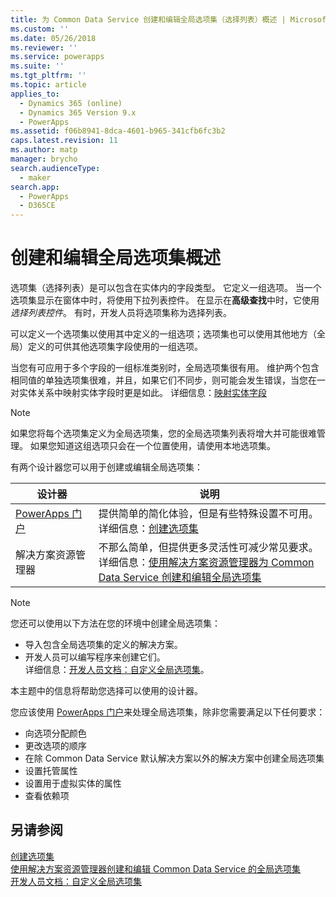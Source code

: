```yaml
---
title: 为 Common Data Service 创建和编辑全局选项集（选择列表）概述 | MicrosoftDocs
ms.custom: ''
ms.date: 05/26/2018
ms.reviewer: ''
ms.service: powerapps
ms.suite: ''
ms.tgt_pltfrm: ''
ms.topic: article
applies_to:
  - Dynamics 365 (online)
  - Dynamics 365 Version 9.x
  - PowerApps
ms.assetid: f06b8941-8dca-4601-b965-341cfb6fc3b2
caps.latest.revision: 11
ms.author: matp
manager: brycho
search.audienceType:
  - maker
search.app:
  - PowerApps
  - D365CE
---
```

# <a name="create-and-edit-global-option-sets-overview"></a>创建和编辑全局选项集概述 

选项集（选择列表）是可以包含在实体内的字段类型。 它定义一组选项。 当一个选项集显示在窗体中时，将使用下拉列表控件。 在显示在**高级查找**中时，它使用*选择列表控件*。 有时，开发人员将选项集称为选择列表。  
  
可以定义一个选项集以使用其中定义的一组选项；选项集也可以使用其他地方（全局）定义的可供其他选项集字段使用的一组选项。 

当您有可应用于多个字段的一组标准类别时，全局选项集很有用。 维护两个包含相同值的单独选项集很难，并且，如果它们不同步，则可能会发生错误，当您在一对实体关系中映射实体字段时更是如此。 详细信息：[映射实体字段](map-entity-fields.md)

> [!NOTE]
> 如果您将每个选项集定义为全局选项集，您的全局选项集列表将增大并可能很难管理。 如果您知道这组选项只会在一个位置使用，请使用本地选项集。

有两个设计器您可以用于创建或编辑全局选项集：

|设计器| 说明|
|--|--|
|[PowerApps 门户](https://web.powerapps.com/?utm_source=padocs&utm_medium=linkinadoc&utm_campaign=referralsfromdoc)|提供简单的简化体验，但是有些特殊设置不可用。<br />详细信息：[创建选项集](custom-picklists.md) |
|解决方案资源管理器|不那么简单，但提供更多灵活性可减少常见要求。 <br />详细信息：[使用解决方案资源管理器为 Common Data Service 创建和编辑全局选项集](create-edit-global-option-sets-solution-explorer.md) |

> [!NOTE]
> 您还可以使用以下方法在您的环境中创建全局选项集：
> - 导入包含全局选项集的定义的解决方案。
> - 开发人员可以编写程序来创建它们。 <br />详细信息：[开发人员文档：自定义全局选项集](/dynamics365/customer-engagement/developer/org-service/customize-global-option-sets)。

本主题中的信息将帮助您选择可以使用的设计器。 

您应该使用 [PowerApps 门户](https://web.powerapps.com/?utm_source=padocs&utm_medium=linkinadoc&utm_campaign=referralsfromdoc)来处理全局选项集，除非您需要满足以下任何要求：

- 向选项分配颜色
- 更改选项的顺序
- 在除 Common Data Service 默认解决方案以外的解决方案中创建全局选项集
- 设置托管属性
- 设置用于虚拟实体的属性
- 查看依赖项

## <a name="see-also"></a>另请参阅

[创建选项集](custom-picklists.md)<br />
[使用解决方案资源管理器创建和编辑 Common Data Service 的全局选项集](create-edit-global-option-sets-solution-explorer.md)<br />
[开发人员文档：自定义全局选项集](/dynamics365/customer-engagement/developer/org-service/customize-global-option-sets)
  

 
